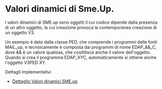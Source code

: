 # Valori dinamici di Sme.Up.
I valori dinamici di SME.up sono oggetti il cui codice dipende dalla presenza di un altro oggetto, la cui creazione
provoca la contemporanea creazione di un oggetto V3.

Un esempio è dato dalla classe PED, che comprende i programmi delle fonti MAIL_up, e tecnoicamente è composta dai
programmi di nome EDAP_&&_C, dove && è un valore qualsias, che cosititisce anche il valore dell'oggetto.
Quando si crea il programma EDAP_XYC, automaticamente si ottiene anche l'oggetto V3PED XY.

Dettagli implementativi
- [Dettaglio Valori dinamici SME.up](Sorgenti/MB/DOC_OGG/OG_V3_D)
